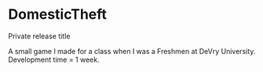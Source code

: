 # DomesticTheft
Private release title

A small game I made for a class when I was a Freshmen at DeVry University.
Development time = 1 week.
